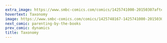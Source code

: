 ```yaml
---
extra_image: https://www.smbc-comics.com/comics/1425741000-20150307after.png
hovertext: Taxonomy
image: https://www.smbc-comics.com/comics/1425748167-1425741000-20150307.png
next_comic: parenting-by-the-books
prev_comic: dynamics
title: Taxonomy
---
```


